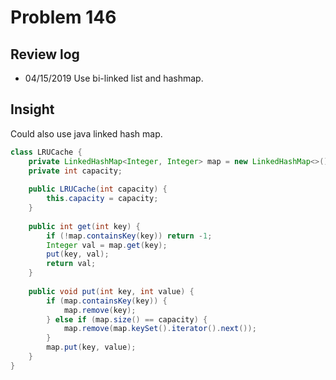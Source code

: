 # Problem 146
## Review log
+ 04/15/2019 Use bi-linked list and hashmap.

## Insight
Could also use java linked hash map.
```java
class LRUCache {
    private LinkedHashMap<Integer, Integer> map = new LinkedHashMap<>();
    private int capacity;
    
    public LRUCache(int capacity) {
        this.capacity = capacity;
    }
    
    public int get(int key) {
        if (!map.containsKey(key)) return -1;
        Integer val = map.get(key);
        put(key, val);
        return val;
    }
    
    public void put(int key, int value) {
        if (map.containsKey(key)) {
            map.remove(key);
        } else if (map.size() == capacity) {
            map.remove(map.keySet().iterator().next());
        }
        map.put(key, value);
    }
}
```

